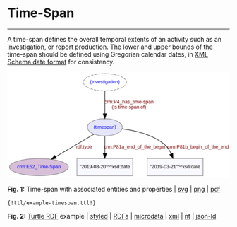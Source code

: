 # Time-Span
***

A time-span defines the overall temporal extents of an activity such as an [investigation](ld4he-investigation.md), or [report production](ld4he-report-production.md). The lower and upper bounds of the time-span should be defined using Gregorian calendar dates, in [XML Schema date format](https://www.w3.org/TR/xmlschema11-2/#date) for consistency.
 
![timespan](img/ld4he-timespan.svg)

**Fig. 1:** Time-span with associated entities and properties | [svg](img/ld4he-timespan.svg) | [png](img/ld4he-timespan.png) | [pdf](img/ld4he-timespan.pdf)

```Turtle
{!ttl/example-timespan.ttl!}
```
**Fig. 2:** [Turtle RDF](https://www.w3.org/TR/turtle/) example 
| [styled](https://cdn.rawgit.com/niklasl/ldtr/v0.2.2/demo/?url=https://cbinding.github.io/LD4HE/ttl/example-timespan.ttl)
| [RDFa](http://rdf-translator.appspot.com/convert/n3/rdfa/html/https://cbinding.github.io/LD4HE/ttl/example-timespan.ttl)
| [microdata](http://rdf-translator.appspot.com/convert/n3/microdata/html/https://cbinding.github.io/LD4HE/ttl/example-timespan.ttl)
| [xml](http://rdf-translator.appspot.com/convert/n3/xml/html/https://cbinding.github.io/LD4HE/ttl/example-timespan.ttl) 
| [nt](http://rdf-translator.appspot.com/convert/n3/nt/html/https://cbinding.github.io/LD4HE/ttl/example-timespan.ttl)
| [json-ld](http://rdf-translator.appspot.com/convert/n3/json-ld/html/https://cbinding.github.io/LD4HE/ttl/example-timespan.ttl)
